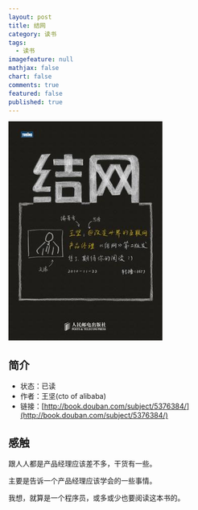 ```yaml
---
layout: post
title: 结网
category: 读书
tags: 
  - 读书
imagefeature: null
mathjax: false
chart: false
comments: true
featured: false
published: true
---
```

![img](/images/post/book/jiewang.jpg)

## 简介
*	状态：已读
*	作者：王坚(cto of alibaba)
*	链接：[http://book.douban.com/subject/5376384/](http://book.douban.com/subject/5376384/)

## 感触

跟人人都是产品经理应该差不多，干货有一些。

主要是告诉一个产品经理应该学会的一些事情。

我想，就算是一个程序员，或多或少也要阅读这本书的。